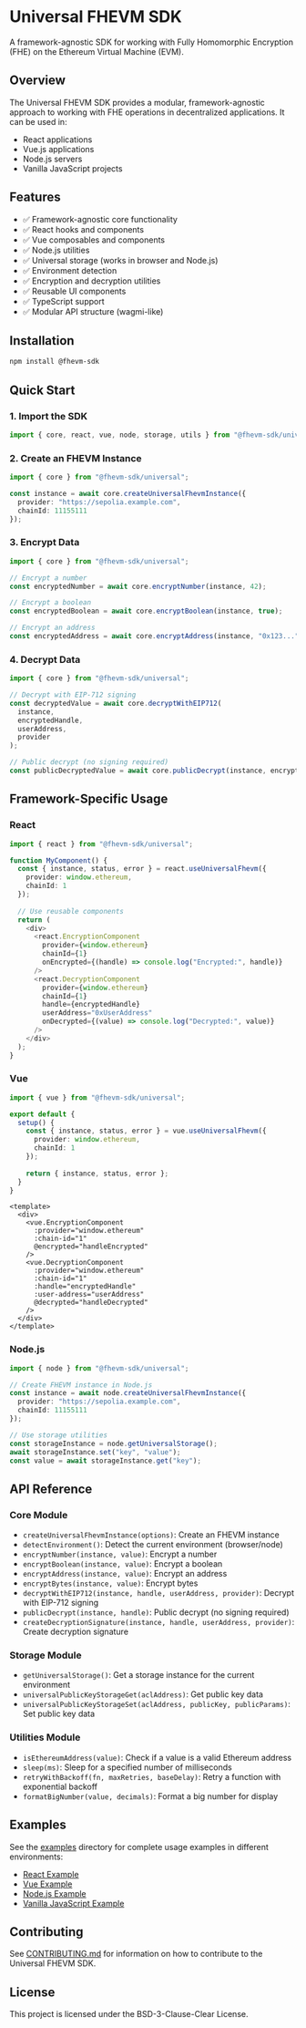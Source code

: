 # Universal FHEVM SDK

A framework-agnostic SDK for working with Fully Homomorphic Encryption (FHE) on the Ethereum Virtual Machine (EVM).

## Overview

The Universal FHEVM SDK provides a modular, framework-agnostic approach to working with FHE operations in decentralized applications. It can be used in:

- React applications
- Vue.js applications
- Node.js servers
- Vanilla JavaScript projects

## Features

- ✅ Framework-agnostic core functionality
- ✅ React hooks and components
- ✅ Vue composables and components
- ✅ Node.js utilities
- ✅ Universal storage (works in browser and Node.js)
- ✅ Environment detection
- ✅ Encryption and decryption utilities
- ✅ Reusable UI components
- ✅ TypeScript support
- ✅ Modular API structure (wagmi-like)

## Installation

```bash
npm install @fhevm-sdk
```

## Quick Start

### 1. Import the SDK

```typescript
import { core, react, vue, node, storage, utils } from "@fhevm-sdk/universal";
```

### 2. Create an FHEVM Instance

```typescript
import { core } from "@fhevm-sdk/universal";

const instance = await core.createUniversalFhevmInstance({
  provider: "https://sepolia.example.com",
  chainId: 11155111
});
```

### 3. Encrypt Data

```typescript
import { core } from "@fhevm-sdk/universal";

// Encrypt a number
const encryptedNumber = await core.encryptNumber(instance, 42);

// Encrypt a boolean
const encryptedBoolean = await core.encryptBoolean(instance, true);

// Encrypt an address
const encryptedAddress = await core.encryptAddress(instance, "0x123...");
```

### 4. Decrypt Data

```typescript
import { core } from "@fhevm-sdk/universal";

// Decrypt with EIP-712 signing
const decryptedValue = await core.decryptWithEIP712(
  instance, 
  encryptedHandle, 
  userAddress, 
  provider
);

// Public decrypt (no signing required)
const publicDecryptedValue = await core.publicDecrypt(instance, encryptedHandle);
```

## Framework-Specific Usage

### React

```typescript
import { react } from "@fhevm-sdk/universal";

function MyComponent() {
  const { instance, status, error } = react.useUniversalFhevm({
    provider: window.ethereum,
    chainId: 1
  });
  
  // Use reusable components
  return (
    <div>
      <react.EncryptionComponent 
        provider={window.ethereum}
        chainId={1}
        onEncrypted={(handle) => console.log("Encrypted:", handle)}
      />
      <react.DecryptionComponent
        provider={window.ethereum}
        chainId={1}
        handle={encryptedHandle}
        userAddress="0xUserAddress"
        onDecrypted={(value) => console.log("Decrypted:", value)}
      />
    </div>
  );
}
```

### Vue

```typescript
import { vue } from "@fhevm-sdk/universal";

export default {
  setup() {
    const { instance, status, error } = vue.useUniversalFhevm({
      provider: window.ethereum,
      chainId: 1
    });
    
    return { instance, status, error };
  }
}
```

```vue
<template>
  <div>
    <vue.EncryptionComponent 
      :provider="window.ethereum"
      :chain-id="1"
      @encrypted="handleEncrypted"
    />
    <vue.DecryptionComponent
      :provider="window.ethereum"
      :chain-id="1"
      :handle="encryptedHandle"
      :user-address="userAddress"
      @decrypted="handleDecrypted"
    />
  </div>
</template>
```

### Node.js

```typescript
import { node } from "@fhevm-sdk/universal";

// Create FHEVM instance in Node.js
const instance = await node.createUniversalFhevmInstance({
  provider: "https://sepolia.example.com",
  chainId: 11155111
});

// Use storage utilities
const storageInstance = node.getUniversalStorage();
await storageInstance.set("key", "value");
const value = await storageInstance.get("key");
```

## API Reference

### Core Module

- `createUniversalFhevmInstance(options)`: Create an FHEVM instance
- `detectEnvironment()`: Detect the current environment (browser/node)
- `encryptNumber(instance, value)`: Encrypt a number
- `encryptBoolean(instance, value)`: Encrypt a boolean
- `encryptAddress(instance, value)`: Encrypt an address
- `encryptBytes(instance, value)`: Encrypt bytes
- `decryptWithEIP712(instance, handle, userAddress, provider)`: Decrypt with EIP-712 signing
- `publicDecrypt(instance, handle)`: Public decrypt (no signing required)
- `createDecryptionSignature(instance, handle, userAddress, provider)`: Create decryption signature

### Storage Module

- `getUniversalStorage()`: Get a storage instance for the current environment
- `universalPublicKeyStorageGet(aclAddress)`: Get public key data
- `universalPublicKeyStorageSet(aclAddress, publicKey, publicParams)`: Set public key data

### Utilities Module

- `isEthereumAddress(value)`: Check if a value is a valid Ethereum address
- `sleep(ms)`: Sleep for a specified number of milliseconds
- `retryWithBackoff(fn, maxRetries, baseDelay)`: Retry a function with exponential backoff
- `formatBigNumber(value, decimals)`: Format a big number for display

## Examples

See the [examples](../../examples) directory for complete usage examples in different environments:

- [React Example](../../examples/universal-react-example.tsx)
- [Vue Example](../../examples/universal-vue-example.vue)
- [Node.js Example](../../examples/universal-node-example.ts)
- [Vanilla JavaScript Example](../../examples/universal-vanilla-example.html)

## Contributing

See [CONTRIBUTING.md](CONTRIBUTING.md) for information on how to contribute to the Universal FHEVM SDK.

## License

This project is licensed under the BSD-3-Clause-Clear License.